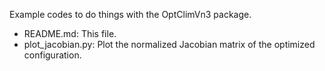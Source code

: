 Example codes to do things with the OptClimVn3 package.

* README.md: This file.
* plot_jacobian.py: Plot the normalized Jacobian matrix of the optimized configuration.
